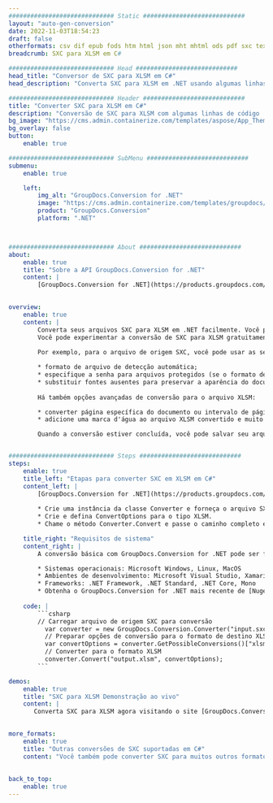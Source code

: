 ```yaml
---
############################# Static ############################
layout: "auto-gen-conversion"
date: 2022-11-03T18:54:23
draft: false
otherformats: csv dif epub fods htm html json mht mhtml ods pdf sxc tex tsv xlam xls xlsb xlsm xlsx xlt xltm xltx xml xps
breadcrumb: SXC para XLSM em C#

############################# Head ############################
head_title: "Conversor de SXC para XLSM em C#"
head_description: "Converta SXC para XLSM em .NET usando algumas linhas de código. Use a API de conversão de documentos do GroupDocs para converter mais de 160 formatos de arquivo."

############################# Header ############################
title: "Converter SXC para XLSM em C#"
description: "Conversão de SXC para XLSM com algumas linhas de código .NET"
bg_image: "https://cms.admin.containerize.com/templates/aspose/App_Themes/V3/images/bg/header1.png"
bg_overlay: false
button:
    enable: true

############################# SubMenu ############################
submenu:
    enable: true

    left:
        img_alt: "GroupDocs.Conversion for .NET"
        image: "https://cms.admin.containerize.com/templates/groupdocs/images/product-logos/90x90-noborder/groupdocs-conversion-net.png"
        product: "GroupDocs.Conversion"
        platform: ".NET"



############################# About ############################
about:
    enable: true
    title: "Sobre a API GroupDocs.Conversion for .NET"
    content: |
        [GroupDocs.Conversion for .NET](https://products.groupdocs.com/conversion/net/) pode ser usado para converter Microsoft Word, Excel, PowerPoint, PDF, Visio e outros formatos. GroupDocs.Conversion é uma API independente que é adequada para sistemas internos e de back-end onde é necessário alto desempenho. Não depende de nenhum software como Microsoft ou Open Office.
    

overview:
    enable: true
    content: |
        Converta seus arquivos SXC para XLSM em .NET facilmente. Você pode usar apenas algumas linhas de código C# em qualquer plataforma de sua escolha, como - Windows, Linux, macOS.
        Você pode experimentar a conversão de SXC para XLSM gratuitamente e avaliar a qualidade dos resultados da conversão. Juntamente com cenários de conversão de arquivo simples, você pode tentar opções mais avançadas para carregar o arquivo de origem SXC e para salvar o resultado de saída XLSM. 
        
        Por exemplo, para o arquivo de origem SXC, você pode usar as seguintes opções de carregamento:

        * formato de arquivo de detecção automática;
        * especifique a senha para arquivos protegidos (se o formato de arquivo suportar);
        * substituir fontes ausentes para preservar a aparência do documento.
        
        Há também opções avançadas de conversão para o arquivo XLSM:

        * converter página específica do documento ou intervalo de páginas;
        * adicione uma marca d'água ao arquivo XLSM convertido e muito mais.

        Quando a conversão estiver concluída, você pode salvar seu arquivo XLSM no caminho do arquivo local ou em qualquer armazenamento de terceiros, como FTP, Amazon S3, Google Drive, Dropbox etc. Observe - para converter SXC para {{ TO}} não há necessidade de nenhum software adicional instalado - como MS Office, Open Office, Adobe Acrobat Reader etc.


############################# Steps ############################
steps:
    enable: true
    title_left: "Etapas para converter SXC em XLSM em C#"
    content_left: |
        [GroupDocs.Conversion for .NET](https://products.groupdocs.com/conversion/net/) torna mais fácil para os desenvolvedores converter um arquivo SXC para XLSM com algumas linhas de código.
        
        * Crie uma instância da classe Converter e forneça o arquivo SXC com o caminho completo
        * Crie e defina ConvertOptions para o tipo XLSM.
        * Chame o método Converter.Convert e passe o caminho completo e o formato (XLSM) como parâmetro

    title_right: "Requisitos de sistema"
    content_right: |
        A conversão básica com GroupDocs.Conversion for .NET pode ser feita em apenas algumas etapas simples. Nossas APIs são suportadas em todas as principais plataformas e sistemas operacionais. Antes de executar o código abaixo, certifique-se de ter os seguintes pré-requisitos instalados em seu sistema.

        * Sistemas operacionais: Microsoft Windows, Linux, MacOS
        * Ambientes de desenvolvimento: Microsoft Visual Studio, Xamarin, MonoDevelop
        * Frameworks: .NET Framework, .NET Standard, .NET Core, Mono
        * Obtenha o GroupDocs.Conversion for .NET mais recente de [Nuget](https://www.nuget.org/packages/groupdocs.conversion)
         
    code: |
        ```csharp    
        // Carregar arquivo de origem SXC para conversão
          var converter = new GroupDocs.Conversion.Converter("input.sxc");
          // Preparar opções de conversão para o formato de destino XLSM
          var convertOptions = converter.GetPossibleConversions()["xlsm"].ConvertOptions;
          // Converter para o formato XLSM
          converter.Convert("output.xlsm", convertOptions);
        ```

demos:
    enable: true
    title: "SXC para XLSM Demonstração ao vivo"
    content: |
       Converta SXC para XLSM agora visitando o site [GroupDocs.Conversion App](https://products.groupdocs.app/conversion/family). A demonstração online tem as seguintes vantagens
          

more_formats:
    enable: true
    title: "Outras conversões de SXC suportadas em C#"
    content: "Você também pode converter SXC para muitos outros formatos de arquivo. Por favor, veja a lista abaixo."
       
       
back_to_top:
    enable: true
---
```

